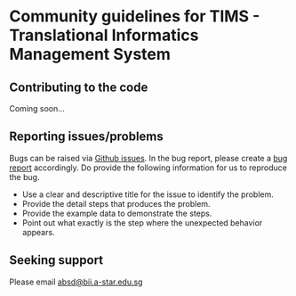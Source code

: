 # Community guidelines for TIMS - Translational Informatics Management System

## Contributing to the code
Coming soon...

## Reporting issues/problems
Bugs can be raised via [Github issues](https://guides.github.com/features/issues/). In the bug report, please create a [bug report](https://github.com/atom/.github/blob/master/.github/ISSUE_TEMPLATE/bug_report.md) accordingly. Do provide the following information for us to reproduce the bug.

- Use a clear and descriptive title for the issue to identify the problem.
- Provide the detail steps that produces the problem.
- Provide the example data to demonstrate the steps.
- Point out what exactly is the step where the unexpected behavior appears.

## Seeking support
Please email absd@bii.a-star.edu.sg